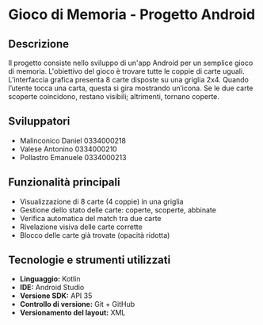 # Gioco di Memoria - Progetto Android

## Descrizione
Il progetto consiste nello sviluppo di un'app Android per un semplice gioco di memoria. L'obiettivo del gioco è trovare tutte le coppie di carte uguali. L’interfaccia grafica presenta 8 carte disposte su una griglia 2x4. Quando l’utente tocca una carta, questa si gira mostrando un’icona. Se le due carte scoperte coincidono, restano visibili; altrimenti, tornano coperte.

## Sviluppatori
- Malinconico Daniel 0334000218
- Valese Antonino 0334000210
- Pollastro Emanuele 0334000213

## Funzionalità principali
- Visualizzazione di 8 carte (4 coppie) in una griglia
- Gestione dello stato delle carte: coperte, scoperte, abbinate
- Verifica automatica del match tra due carte
- Rivelazione visiva delle carte corrette
- Blocco delle carte già trovate (opacità ridotta)

## Tecnologie e strumenti utilizzati
- **Linguaggio:** Kotlin
- **IDE:** Android Studio
- **Versione SDK:** API 35
- **Controllo di versione:** Git + GitHub
- **Versionamento del layout:** XML
